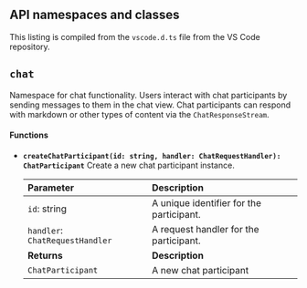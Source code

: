 ## API namespaces and classes

This listing is compiled from the `vscode.d.ts` file from the VS Code repository.

## `chat`

Namespace for chat functionality. Users interact with chat participants by sending messages to them in the chat view. Chat participants can respond with markdown or other types of content via the `ChatResponseStream`.

#### Functions

*   **`createChatParticipant(id: string, handler: ChatRequestHandler): ChatParticipant`**
    Create a new chat participant instance.

    | Parameter                    | Description                        |
    | :--------------------------- | :--------------------------------- |
    | `id`: string                 | A unique identifier for the participant. |
    | `handler`: `ChatRequestHandler` | A request handler for the participant. |
    | **Returns**                  | **Description**                    |
    | `ChatParticipant`            | A new chat participant             |